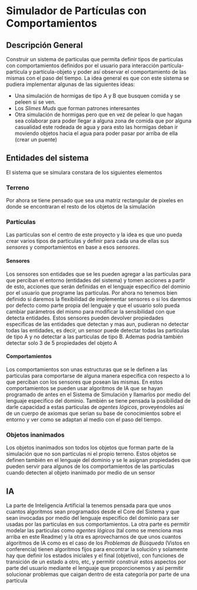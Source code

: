 # Simulador de Partículas con Comportamientos

## Descripción General

Construir un sistema de particulas que permita definir tipos de particulas con comportamientos definidos por el usuario para interacción partícula-partícula y partícula-objeto y poder así observar el comportamiento de las mismas con el paso del tiempo.
La idea general es que con este sistema se pudiera implementar algunas de las siguientes ideas:
- Una simulación de hormigas de tipo A y B que busquen comida y se peleen si se ven.
- Los *Slimes Muds* que forman patrones interesantes
- Otra simulación de hormigas pero que en vez de pelear lo que hagan sea colaborar para poder llegar a alguna zona de comida que por alguna casualidad este rodeada de agua y para esto las hormigas deban ir moviendo objetos hacia el agua para poder pasar por arriba de ella (crear un puente)

## Entidades del sistema

El sistema que se simulara constara de los siguientes elementos

### Terreno

Por ahora se tiene pensado que sea una matriz rectangular de pixeles en donde se encontraran el resto de los objetos de la simulación

### Partículas

Las particulas son el centro de este proyecto y la idea es que uno pueda crear varios tipos de particulas y definir para cada una de ellas sus *sensores* y comportamientos en base a esos *sensores*.

#### Sensores

Los sensores son entidades que se les pueden agregar a las partículas para que perciban el entorno (entidades del sistema) y tomen acciones a partir de esto, acciones que serán definidas en el lenguaje especifico del dominio por el usuario que programe las particulas. Por ahora no tenemos bien definido si daremos la flexibilidad de implementar sensores o si los daremos por defecto como parte propia del lenguaje y que el usuario solo pueda cambiar parámetros del mismo para modificar la sensibilidad con que detecta entidades.
Estos sensores pueden devolver propiedades especificas de las entidades que detectan y mas aun, pudieran no detectar todas las entidades, es decir, un sensor puede detectar todas las particulas de tipo A y no detectar a las particulas de tipo B. Ademas podría también detectar solo 3 de 5 propiedades del objeto A

#### Comportamientos

Los comportamientos son unas estructuras que se le definen a las particulas para comportarse de alguna manera especifica con respecto a lo que perciban con los sensores que posean las mismas. En estos comportamientos se pueden usar algoritmos de IA que se hayan programado de antes en el Sistema de Simulación y llamarlos por medio del lenguaje especifico del dominio.
También se tiene pensada la posibilidad de darle capacidad a estas particulas de *agentes lógicos*, proveyéndoles así de un cuerpo de axiomas que serian su base de conocimientos sobre el entorno y ver como se adaptan al medio con el paso del tiempo.

### Objetos inanimados

Los objetos inanimados son todos los objetos que forman parte de la simulación que no son particulas ni el propio terreno.
Estos objetos se definen también en el lenguaje del dominio y se le asignan propiedades que pueden servir para algunos de los comportamientos de las particulas cuando detecten al objeto inanimado por medio de un sensor

## IA

La parte de Inteligencia Artificial la tenemos pensada para que unos cuantos algoritmos sean programados desde el Core del Sistema y que sean invocadas por medio del lenguaje especifico del dominio para ser usadas por las particulas en sus comportamientos. La otra parte es permitir modelar las particulas como *agentes lógicos* (tal como se menciona mas arriba en este Readme) y la otra es aprovecharnos de que unos cuantos algoritmos de IA como es el caso de los *Problemas de Búsqueda* (Vistos en conferencia) tienen algoritmos fijos para encontrar la solución y solamente hay que definir los estados iniciales y el final (objetivo), con funciones de transición de un estado a otro, etc, y permitir construir estos aspectos por parte del usuario mediante el lenguaje que proporcionemos y así permitir solucionar problemas que caigan dentro de esta categoría por parte de una partícula
